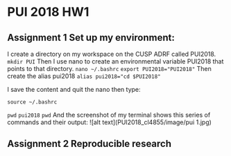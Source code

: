 # PUI 2018 HW1

## Assignment 1 Set up my environment:

I create a directory on my workspace on the CUSP ADRF called PUI2018. 
```mkdir PUI```
Then I use nano to create an environmental variable PUI2018 that points to that directory.
```nano ~/.bashrc```
```export PUI2018="PUI2018"```
Then create the alias pui2018
```alias pui2018="cd $PUI2018"```

I save the content and quit the nano then type:

```source ~/.bashrc``` 

```pwd```
```pui2018```
```pwd```
And the screenshot of my terminal shows this series of commands and their output:
![alt text](PUI2018_cl4855/image/pui 1.jpg)

## Assignment 2 Reproducible research

